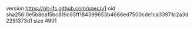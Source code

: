 version https://git-lfs.github.com/spec/v1
oid sha256:0e5b8ea15bc819c65ff184399653b4666ed7500cde1ca33971c2a3d2291373d1
size 4901
